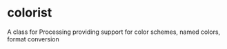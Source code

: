 # colorist
A class for Processing providing support for color schemes, named colors, format conversion
